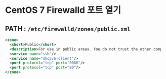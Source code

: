 # CentOS 7 Firewalld 포트 열기

## PATH : `/etc/firewalld/zones/public.xml`

```xml
<zone>
  <short>Public</short>
  <description>For use in public areas. You do not trust the other computers on networks to not harm your computer. Only selected incoming connections are accepted.</description>
  <service name="ssh"/>
  <service name="dhcpv6-client"/>
  <port protocol="tcp" port="8080"/>
  <port protocol="tcp" port="80"/>
</zone>
```